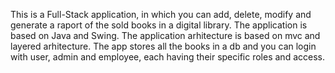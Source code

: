  This is a Full-Stack application, in which you can add, delete, modify and generate a raport of the sold books in a digital library. The application is based on Java and Swing. The application arhitecture is based on mvc and layered arhitecture. The app stores all the books in a db and you can login with user, admin and employee, each having their specific roles and access.
 
 
